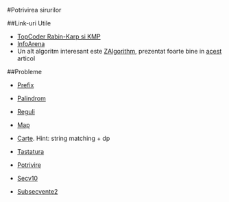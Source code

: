 #Potrivirea sirurilor

##Link-uri Utile
- [TopCoder Rabin-Karp si KMP](https://www.topcoder.com/community/data-science/data-science-tutorials/introduction-to-string-searching-algorithms/)
- [InfoArena](http://www.infoarena.ro/problema/strmatch)
- Un alt algoritm interesant este [ZAlgorithm](http://www.infoarena.ro/zalgorithm), prezentat foarte bine in [acest](http://www.infoarena.ro/zalgorithm) articol

##Probleme
- [Prefix](http://www.infoarena.ro/problema/prefix)
- [Palindrom](http://www.infoarena.ro/problema/palindrom)
- [Reguli](http://www.infoarena.ro/problema/reguli)

- [Map](http://www.infoarena.ro/problema/map)
- [Carte](http://www.infoarena.ro/problema/carte). Hint: string matching + dp
- [Tastatura](http://www.infoarena.ro/problema/tastatura)
- [Potrivire](http://www.infoarena.ro/problema/potrivire)
- [Secv10](http://www.infoarena.ro/problema/secv10)
- [Subsecvente2](http://www.infoarena.ro/problema/subsecvente2)
